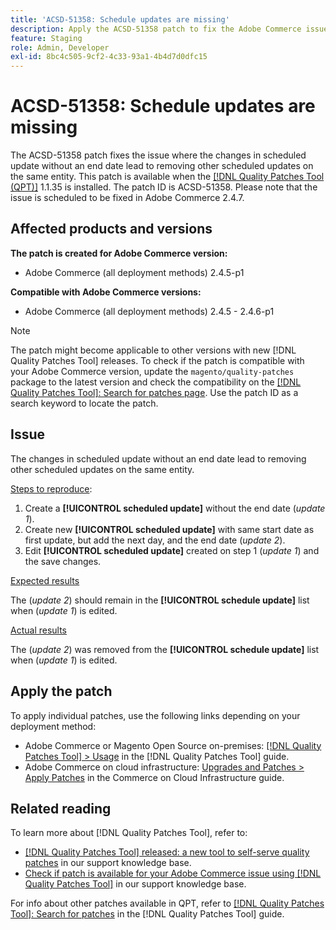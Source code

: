 ```yaml
---
title: 'ACSD-51358: Schedule updates are missing'
description: Apply the ACSD-51358 patch to fix the Adobe Commerce issue where the changes in scheduled update without an end date leads to removing other scheduled updates on the same entity.
feature: Staging
role: Admin, Developer
exl-id: 8bc4c505-9cf2-4c33-93a1-4b4d7d0dfc15
---
```

# ACSD-51358: Schedule updates are missing

The ACSD-51358 patch fixes the issue where the changes in scheduled update without an end date lead to removing other scheduled updates on the same entity. This patch is available when the [[!DNL Quality Patches Tool (QPT)]](/help/announcements/adobe-commerce-announcements/magento-quality-patches-released-new-tool-to-self-serve-quality-patches.md) 1.1.35 is installed. The patch ID is ACSD-51358. Please note that the issue is scheduled to be fixed in Adobe Commerce 2.4.7.

## Affected products and versions

**The patch is created for Adobe Commerce version:**

* Adobe Commerce (all deployment methods)  2.4.5-p1

**Compatible with Adobe Commerce versions:**

* Adobe Commerce (all deployment methods) 2.4.5 - 2.4.6-p1

>[!NOTE]
>
>The patch might become applicable to other versions with new [!DNL Quality Patches Tool] releases. To check if the patch is compatible with your Adobe Commerce version, update the `magento/quality-patches` package to the latest version and check the compatibility on the [[!DNL Quality Patches Tool]: Search for patches page](https://experienceleague.adobe.com/tools/commerce-quality-patches/index.html). Use the patch ID as a search keyword to locate the patch.

## Issue

The changes in scheduled update without an end date lead to removing other scheduled updates on the same entity.

<u>Steps to reproduce</u>:

1. Create a **[!UICONTROL scheduled update]** without the end date (*update 1*).
1. Create new **[!UICONTROL scheduled update]** with same start date as first update, but add the next day, and the end date (*update 2*).
1. Edit **[!UICONTROL scheduled update]** created on step 1 (*update 1*) and the save changes.

<u>Expected results</u>

The (*update 2*) should remain in the **[!UICONTROL schedule update]** list when (*update 1*) is edited.

<u>Actual results</u>

The (*update 2*) was removed from the **[!UICONTROL schedule update]** list when (*update 1*) is edited.

## Apply the patch

To apply individual patches, use the following links depending on your deployment method:

* Adobe Commerce or Magento Open Source on-premises: [[!DNL Quality Patches Tool] > Usage](<https://experienceleague.adobe.com/docs/commerce-operations/tools/quality-patches-tool/usage.html>) in the [!DNL Quality Patches Tool] guide.
* Adobe Commerce on cloud infrastructure: [Upgrades and Patches > Apply Patches](https://experienceleague.adobe.com/docs/commerce-cloud-service/user-guide/develop/upgrade/apply-patches.html) in the Commerce on Cloud Infrastructure guide.

## Related reading

To learn more about [!DNL Quality Patches Tool], refer to:

* [[!DNL Quality Patches Tool] released: a new tool to self-serve quality patches](/help/announcements/adobe-commerce-announcements/magento-quality-patches-released-new-tool-to-self-serve-quality-patches.md) in our support knowledge base.
* [Check if patch is available for your Adobe Commerce issue using [!DNL Quality Patches Tool]](/help/support-tools/patches-available-in-qpt-tool/check-patch-for-magento-issue-with-magento-quality-patches.md) in our support knowledge base.

For info about other patches available in QPT, refer to [[!DNL Quality Patches Tool]: Search for patches](<https://experienceleague.adobe.com/tools/commerce-quality-patches/index.html>) in the [!DNL Quality Patches Tool] guide.
